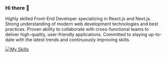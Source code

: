 ### Hi there 👋

Highly skilled Front-End Developer specializing in React.js and Next.js.
Strong understanding of modern web development technologies and best practices.
Proven ability to collaborate with cross-functional teams to deliver high-quality, user-friendly applications.
Committed to staying up-to-date with the latest trends and continuously improving skills.

[![My Skills](https://skillicons.dev/icons?i=js,html,css,ts,react )](https://skillicons.dev)
